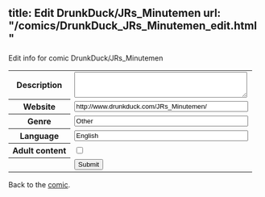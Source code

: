 title: Edit DrunkDuck/JRs_Minutemen
url: "/comics/DrunkDuck_JRs_Minutemen_edit.html"
---
Edit info for comic DrunkDuck/JRs_Minutemen

<form name="comic" action="http://gaepostmail.appspot.com/comic/" method="post">
<table class="comicinfo">
<tr>
<th>Description</th><td><textarea name="description" cols="40" rows="3"></textarea></td>
</tr>
<tr>
<th>Website</th><td><input type="text" name="url" value="http://www.drunkduck.com/JRs_Minutemen/" size="40"/></td>
</tr>
<tr>
<th>Genre</th><td><input type="text" name="genre" value="Other" size="40"/></td>
</tr>
<tr>
<th>Language</th><td><input type="text" name="language" value="English" size="40"/></td>
</tr>
<tr>
<th>Adult content</th><td><input type="checkbox" name="adult" value="adult" /></td>
</tr>
<tr>
<th></th><td>
<input type="hidden" name="comic" value="DrunkDuck_JRs_Minutemen" />
<input type="submit" name="submit" value="Submit" />
</td>
</tr>
</table>
</form>

Back to the [comic](DrunkDuck_JRs_Minutemen.html).
